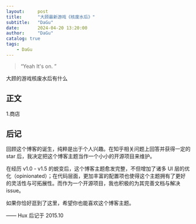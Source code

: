 ```yaml
---
layout:     post
title:      "大顾最新游戏《核废水后》"
subtitle:   "DaGu"
date:       2024-04-20 13:20:00
author:     "DaGu"
catalog: true
tags:
    - DaGu
---
```


> “Yeah It's on. ”


大顾的游戏核废水后有什么
<p id = "build"></p>

## 正文
1.商店
## 后记

回顾这个博客的诞生，纯粹是出于个人兴趣。在知乎相关问题上回答并获得一定的 star 后，我决定把这个博客主题当作一个小小的开源项目来维护。

在经历 v1.0 - v1.5 的蜕变后，这个博客主题愈发完整，不但增加了诸多 UI 层的优化（opinionated）；在代码层面，更加丰富的配置项也使得这个主题拥有了更好的灵活性与可拓展性。而作为一个开源项目，我也积极的为其完善文档与解决 issue。

如果你恰好逛到了这里，希望你也能喜欢这个博客主题。

—— Hux 后记于 2015.10
